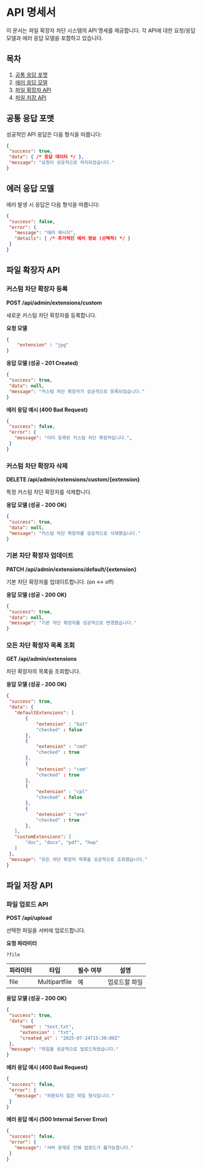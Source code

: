 # API 명세서

이 문서는 파일 확장자 차단 시스템의 API 명세를 제공합니다. 각 API에 대한 요청/응답 모델과 에러 응답 모델을 포함하고 있습니다.


## 목차
1. [공통 응답 포맷](#공통-응답-포맷)
2. [에러 응답 모델](#에러-응답-모델)
3. [파일 확장자 API](#파일-확장자-api)
4. [파일 저장 API](#파일-저장-api)

## 공통 응답 포맷

성공적인 API 응답은 다음 형식을 따릅니다:

```json
{
 "success": true,
 "data": { /* 응답 데이터 */ },
 "message": "요청이 성공적으로 처리되었습니다."
}
```

## 에러 응답 모델

에러 발생 시 응답은 다음 형식을 따릅니다:

```json
{
 "success": false,
 "error": {
   "message": "에러 메시지",
   "details": { /* 추가적인 에러 정보 (선택적) */ }
 }
}
```

## 파일 확장자 API

### 커스텀 차단 확장자 등록

**POST /api/admin/extensions/custom**

새로운 커스텀 차단 확장자를 등록합니다.

**요청 모델**
``` json
{
	"extension" : "jpg"
}
```

**응답 모델 (성공 - 201 Created)**
```json
{
 "success": true,
 "data": null,
 "message": "커스텀 차단 확장자가 성공적으로 등록되었습니다."
}
```

**에러 응답 예시 (400 Bad Request)**
```json
{
 "success": false,
 "error": {
   "message": "이미 등록된 커스텀 차단 확장자입니다.",
 }
}
```

### 커스텀 차단 확장자 삭제

**DELETE /api/admin/extensions/custom/{extension}**

특정 커스텀 차단 확장자를 삭제합니다.

**응답 모델 (성공 - 200 OK)**
```json
{
 "success": true,
 "data": null,
 "message": "커스텀 차단 확장자를 성공적으로 삭제했습니다."
}
```

### 기본 차단 확장자 업데이트

**PATCH /api/admin/extensions/default/{extension}**

기본 차단 확장자를 업데이트합니다. (on <-> off)

**응답 모델 (성공 - 200 OK)**
```json
{
 "success": true,
 "data": null,
 "message": "기본 차단 확장자를 성공적으로 변경했습니다."
}
```

### 모든 차단 확장자 목록 조회

**GET /api/admin/extensions**

차단 확장자의 목록을 조회합니다.

**응답 모델 (성공 - 200 OK)**
``` json
{
 "success": true,
 "data": {
   "defaultExtensions": [
	   {
		   "extension" : "bat"
		   "checked" : false
	   }, 
	   {
		   "extension" : "cmd"
		   "checked" : true
	   }, 
	   {
		   "extension" : "com"
		   "checked" : true
	   }, 
	   {
		   "extension" : "cpl"
		   "checked" : false
	   }, 
	   {
		   "extension" : "exe"
		   "checked" : true
	   }, 
   ],
   "customExtensions": [
	   "doc", "docx", "pdf", "hwp"
   ]
 },
 "message": "모든 차단 확장자 목록을 성공적으로 조회했습니다."
}
```

## 파일 저장 API

### 파일 업로드 API

**POST /api/upload**

선택한 파일을 서버에 업로드합니다.

**요청 파라미터**
```
?file
```

| 파라미터 | 타입            | 필수 여부 | 설명      |
| ---- | ------------- | ----- | ------- |
| file | Multipartfile | 예     | 업로드할 파일 |

**응답 모델 (성공 - 200 OK)**
```json
{
 "success": true,
 "data": {
	 "name" : "test.txt",
	 "extension" : "txt",
	 "created_at" : "2025-07-24T15:30:00Z"
 },
 "message": "파일을 성공적으로 업로드하였습니다."
}
```

**에러 응답 예시 (400 Bad Request)**
```json
{
 "success": false,
 "error": {
   "message": "허용되지 않은 파일 형식입니다."
 }
}
```

**에러 응답 예시 (500 Internal Server Error)**
```json
{
 "success": false,
 "error": {
   "message": "서버 문제로 인해 업로드가 불가능합니다."
 }
}
```

